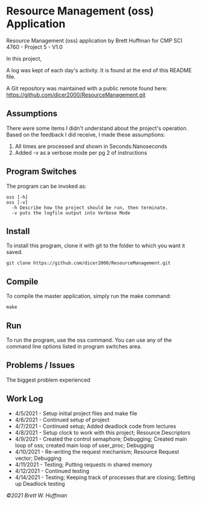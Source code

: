 # Resource Management (oss) Application

Resource Management (oss) application by Brett Huffman for CMP SCI 4760 - Project 5 - V1.0

In this project, 

A log was kept of each day's activity.  It is found at the end of this README file.

A Git repository was maintained with a public remote found here: https://github.com/dicer2000/ResourceManagement.git

## Assumptions
There were some items I didn't understand about the project's operation.  Based on the feedback I did receive, I made these assumptions:

1. All times are processed and shown in Seconds:Nanoseconds
2. Added -v as a verbose mode per pg 2 of instructions

## Program Switches
The program can be invoked as:

```
oss [-h] 
oss [-v]
  -h Describe how the project should be run, then terminate.
  -v puts the logfile output into Verbose Mode
```

## Install
To install this program, clone it with git to the folder to which you want 
it saved.
```
git clone https://github.com/dicer2000/ResourceManagement.git
```
## Compile
To compile the master application, simply run the make command:
```
make
```
## Run
To run the program, use the oss command.  You can use any of the command line options listed in program switches area.

## Problems / Issues

The biggest problem experienced 


## Work Log

- 4/5/2021 - Setup initial project files and make file
- 4/6/2021 - Continued setup of project
- 4/7/2021 - Continued setup; Added deadlock code from lectures
- 4/8/2021 - Setup clock to work with this project; Resource Descriptors
- 4/9/2021 - Created the control semaphore; Debugging; Created main loop of oss; created main loop of user_proc; Debugging
- 4/10/2021 - Re-writing the request mechanism; Resource Request vector; Debugging
- 4/11/2021 - Testing; Putting requests in shared memory
- 4/12/2021 - Continued testing
- 4/14/2021 - Testing; Keeping track of processes that are closing; Setting up Deadlock testing

*©2021 Brett W. Huffman*